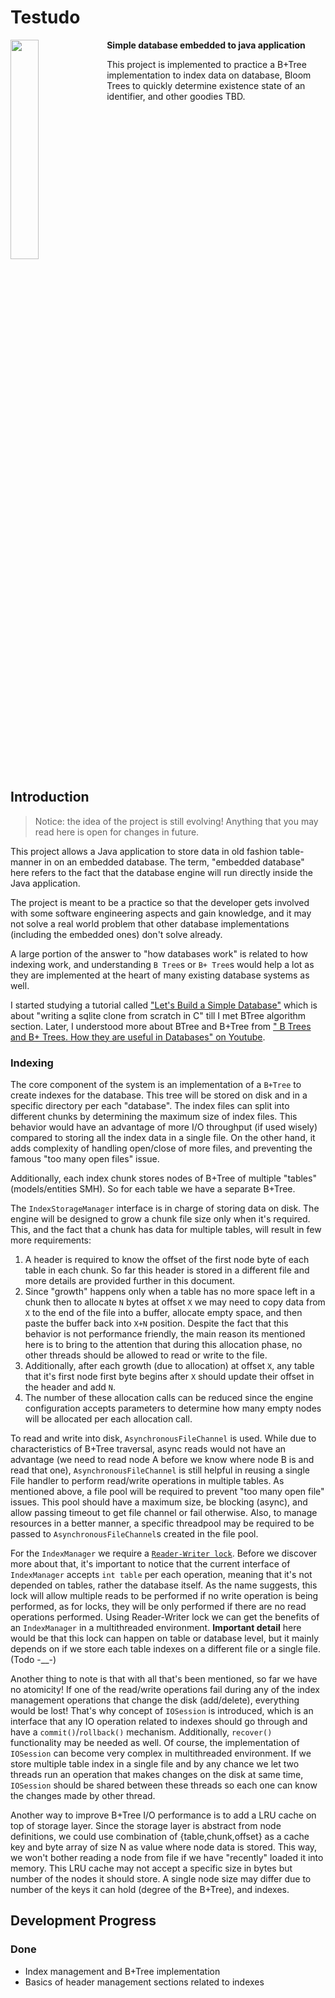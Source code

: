 # Testudo

<p>
  <img width="30%" src="https://github.com/sepgh/testudo/blob/main/.docs/assets/Testudo.png" align="left" />
  
**Simple database embedded to java application**

This project is implemented to practice a B+Tree implementation to index data on database, Bloom Trees to quickly determine existence state of an identifier, and other goodies TBD.

<br clear="left"/>
</p>


## Introduction

>   Notice: the idea of the project is still evolving! Anything that you may read here is open for changes in future.

This project allows a Java application to store data in old fashion table-manner in on an embedded database.
The term, "embedded database" here refers to the fact that the database engine will run directly inside the Java application.

The project is meant to be a practice so that the developer gets involved with some software engineering aspects and gain knowledge, and it may not solve a real world problem that other database implementations (including the embedded ones) don't solve already.

A large portion of the answer to "how databases work" is related to how indexing work, and understanding `B Tree`s or `B+ Tree`s would help a lot as they are implemented at the heart of many existing database systems as well.

I started studying a tutorial called ["Let's Build a Simple Database"](https://cstack.github.io/db_tutorial/) which is about "writing a sqlite clone from scratch in C" till I met BTree algorithm section.
Later, I understood more about BTree and B+Tree from [" B Trees and B+ Trees. How they are useful in Databases" on Youtube](https://www.youtube.com/watch?v=aZjYr87r1b8).

### Indexing

The core component of the system is an implementation of a `B+Tree` to create indexes for the database.
This tree will be stored on disk and in a specific directory per each "database".
The index files can split into different chunks by determining the maximum size of index files. 
This behavior would have an advantage of more I/O throughput (if used wisely) compared to storing all the index data in a single file.
On the other hand, it adds complexity of handling open/close of more files, and preventing the famous "too many open files" issue.

Additionally, each index chunk stores nodes of B+Tree of multiple "tables" (models/entities SMH). So for each table we have a separate B+Tree.

The `IndexStorageManager` interface is in charge of storing data on disk. The engine will be designed to grow a chunk file size only when it's required. This, and the fact that a chunk has data for multiple tables, will result in few more requirements:

1. A header is required to know the offset of the first node byte of each table in each chunk. So far this header is stored in a different file and more details are provided further in this document.
2. Since "growth" happens only when a table has no more space left in a chunk then to allocate `N` bytes at offset `X` we may need to copy data from `X` to the end of the file into a buffer, allocate empty space, and then paste the buffer back into `X+N` position. 
   Despite the fact that this behavior is not performance friendly, the main reason its mentioned here is to bring to the attention that during this allocation phase, no other threads should be allowed to read or write to the file.
3. Additionally, after each growth (due to allocation) at offset `X`, any table that it's first node first byte begins after `X` should update their offset in the header and add `N`.
4. The number of these allocation calls can be reduced since the engine configuration accepts parameters to determine how many empty nodes will be allocated per each allocation call.

To read and write into disk, `AsynchronousFileChannel` is used. While due to characteristics of B+Tree traversal, async reads would not have an advantage (we need to read node A before we know where node B is and read that one), `AsynchronousFileChannel` is still helpful in reusing a single File handler to perform read/write operations in multiple tables.
As mentioned above, a file pool will be required to prevent "too many open file" issues. This pool should have a maximum size, be blocking (async), and allow passing timeout to get file channel or fail otherwise.
Also, to manage resources in a better manner, a specific threadpool may be required to be passed to `AsynchronousFileChannel`s created in the file pool.

For the `IndexManager` we require a [`Reader-Writer lock`](https://en.wikipedia.org/wiki/Readers%E2%80%93writer_lock).
Before we discover more about that, it's important to notice that the current interface of `IndexManager` accepts `int table` per each operation, meaning that it's not depended on tables, rather the database itself.
As the name suggests, this lock will allow multiple reads to be performed if no write operation is being performed, as for locks, they will be only performed if there are no read operations performed. Using Reader-Writer lock we can get the benefits of an `IndexManager` in a multithreaded environment.
**Important detail** here would be that this lock can happen on table or database level, but it mainly depends on if we store each table indexes on a different file or a single file. (Todo -__-)

Another thing to note is that with all that's been mentioned, so far we have no atomicity! If one of the read/write operations fail during any of the index management operations that change the disk (add/delete), everything would be lost! That's why concept of `IOSession` is introduced, which is an interface that any IO operation related to indexes should go through and have a `commit()`/`rollback()` mechanism. Additionally, `recover()` functionality may be needed as well.
Of course, the implementation of `IOSession` can become very complex in multithreaded environment. If we store multiple table index in a single file and by any chance we let two threads run an operation that makes changes on the disk at same time, `IOSession` should be shared between these threads so each one can know the changes made by other thread.

Another way to improve B+Tree I/O performance is to add a LRU cache on top of storage layer. Since the storage layer is abstract from node definitions, we could use combination of {table,chunk,offset} as a cache key and byte array of size N as value where node data is stored.
This way, we won't bother reading a node from file if we have "recently" loaded it into memory. This LRU cache may not accept a specific size in bytes but number of the nodes it should store. A single node size may differ due to number of the keys it can hold (degree of the B+Tree), and indexes.


## Development Progress


### Done

- Index management and B+Tree implementation
- Basics of header management sections related to indexes

